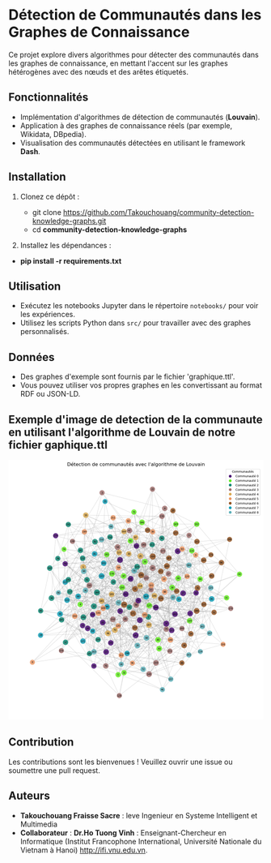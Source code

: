 # Détection de Communautés dans les Graphes de Connaissance

Ce projet explore divers algorithmes pour détecter des communautés dans les graphes de connaissance, en mettant l'accent sur les graphes hétérogènes avec des nœuds et des arêtes étiquetés.

## Fonctionnalités
- Implémentation d'algorithmes de détection de communautés (**Louvain**).
- Application à des graphes de connaissance réels (par exemple, Wikidata, DBpedia).
- Visualisation des communautés détectées en utilisant le framework **Dash**.

## Installation
1. Clonez ce dépôt :
   - git clone https://github.com/Takouchouang/community-detection-knowledge-graphs.git
   - cd **community-detection-knowledge-graphs**
   
2. Installez les dépendances :
   
- **pip install -r requirements.txt**
## Utilisation
- Exécutez les notebooks Jupyter dans le répertoire `notebooks/` pour voir les expériences.
- Utilisez les scripts Python dans `src/` pour travailler avec des graphes personnalisés.

## Données
- Des graphes d'exemple sont fournis par le fichier 'graphique.ttl'.
- Vous pouvez utiliser vos propres graphes en les convertissant au format RDF ou JSON-LD.
## Exemple d'image de detection de la communaute en utilisant l'algorithme de Louvain de notre fichier gaphique.ttl

![Texte alternatif](/Detectioncommunaute.png) 
<!-- <img src="/Détectioncommunaute.png" alt="Logo" width="100"/> -->

## Contribution
Les contributions sont les bienvenues ! Veuillez ouvrir une issue ou soumettre une pull request.

## Auteurs
- **Takouchouang Fraisse Sacre** : leve Ingenieur en Systeme Intelligent et Multimedia
- **Collaborateur** : **Dr.Ho Tuong Vinh** : Enseignant-Chercheur en Informatique (Institut Francophone International, Université Nationale du Vietnam à Hanoi)
http://ifi.vnu.edu.vn.
